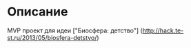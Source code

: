 Описание
========
MVP проект для идеи ["Биосфера: детство"] (http://hack.te-st.ru/2013/05/biosfera-detstvo/)

